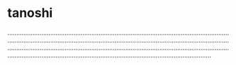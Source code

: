# tanoshi
......................................................................................................................................................................................................................................................................................................................................................................................................................................................................................................